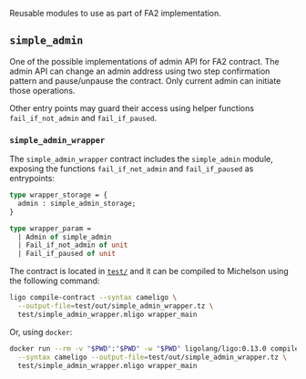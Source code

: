 Reusable modules to use as part of FA2 implementation.

## `simple_admin`

One of the possible implementations of admin API for FA2 contract.
The admin API can change an admin address using two step confirmation pattern and
pause/unpause the contract. Only current admin can initiate those operations.

Other entry points may guard their access using helper functions
`fail_if_not_admin` and `fail_if_paused`.

### `simple_admin_wrapper`

The `simple_admin_wrapper` contract includes the `simple_admin` module,
exposing the functions `fail_if_not_admin` and  `fail_if_paused` as entrypoints:

```ocaml
type wrapper_storage = {
  admin : simple_admin_storage;
}

type wrapper_param =
  | Admin of simple_admin
  | Fail_if_not_admin of unit
  | Fail_if_paused of unit
```

The contract is located in [`test/`](test/simple_admin_wrapper.mligo)
and it can be compiled to Michelson using the following command:

```bash
ligo compile-contract --syntax cameligo \
  --output-file=test/out/simple_admin_wrapper.tz \
  test/simple_admin_wrapper.mligo wrapper_main
```

Or, using `docker`:

```bash
docker run --rm -v "$PWD":"$PWD" -w "$PWD" ligolang/ligo:0.13.0 compile-contract \
  --syntax cameligo --output-file=test/out/simple_admin_wrapper.tz \
  test/simple_admin_wrapper.mligo wrapper_main
```

